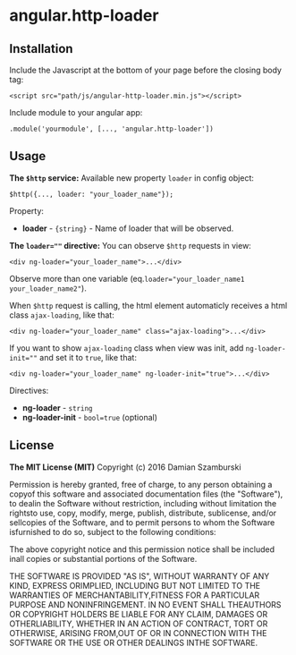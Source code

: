 # angular.http-loader


## Installation
Include the Javascript at the bottom of your page before the closing body tag:
```
<script src="path/js/angular-http-loader.min.js"></script>
```
Include module to your angular app:
```
.module('yourmodule', [..., 'angular.http-loader'])
```

## Usage
**The `$http` service:**
Available new property `loader` in config object:
```
$http({..., loader: "your_loader_name"});
```
Property:
* **loader** - `{string}` - Name of loader that will be observed.

**The `loader=""` directive:**
You can observe `$http` requests in view:
```
<div ng-loader="your_loader_name">...</div>
```
Observe more than one variable (eq.`loader="your_loader_name1 your_loader_name2"`).

When `$http` request is calling, the html element automaticly receives a html class `ajax-loading`, like that:
```
<div ng-loader="your_loader_name" class="ajax-loading">...</div>
```
If you want to show `ajax-loading` class when view was init, add `ng-loader-init=""` and set it to `true`, like that:
```
<div ng-loader="your_loader_name" ng-loader-init="true">...</div>
```

Directives:
* **ng-loader** - `string`
* **ng-loader-init** - `bool=true` (optional)

## License
**The MIT License (MIT)**
Copyright (c) 2016 Damian Szamburski

Permission is hereby granted, free of charge, to any person obtaining a copyof this software and associated documentation files (the "Software"), to dealin the Software without restriction, including without limitation the rightsto use, copy, modify, merge, publish, distribute, sublicense, and/or sellcopies of the Software, and to permit persons to whom the Software isfurnished to do so, subject to the following conditions:

The above copyright notice and this permission notice shall be included inall copies or substantial portions of the Software.

THE SOFTWARE IS PROVIDED "AS IS", WITHOUT WARRANTY OF ANY KIND, EXPRESS ORIMPLIED, INCLUDING BUT NOT LIMITED TO THE WARRANTIES OF MERCHANTABILITY,FITNESS FOR A PARTICULAR PURPOSE AND NONINFRINGEMENT. IN NO EVENT SHALL THEAUTHORS OR COPYRIGHT HOLDERS BE LIABLE FOR ANY CLAIM, DAMAGES OR OTHERLIABILITY, WHETHER IN AN ACTION OF CONTRACT, TORT OR OTHERWISE, ARISING FROM,OUT OF OR IN CONNECTION WITH THE SOFTWARE OR THE USE OR OTHER DEALINGS INTHE SOFTWARE.
